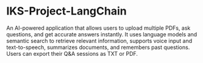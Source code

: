 # IKS-Project-LangChain
An AI-powered application that allows users to upload multiple PDFs, ask questions, and get accurate answers instantly. It uses language models and semantic search to retrieve relevant information, supports voice input and text-to-speech, summarizes documents, and remembers past questions. Users can export their Q&amp;A sessions as TXT or PDF.

